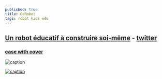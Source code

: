 ```yaml
---
published: true
title: OoRobot
tags: robot kids edu
---
```

## [Un robot éducatif à construire soi-même](https://github.com/Orange-OpenSource/oorobot) - [twitter](https://twitter.com/hashtag/OoRoBoT?src=hash)

### [case with cover](https://github.com/yduf/oorobot-box)

![caption](https://user-images.githubusercontent.com/16662847/31552021-93f34d60-b036-11e7-818c-848a15284af5.jpg)

[![caption](https://img.youtube.com/vi/up-JoDHvABY/0.jpg)](https://www.youtube.com/watch?v=up-JoDHvABY)
